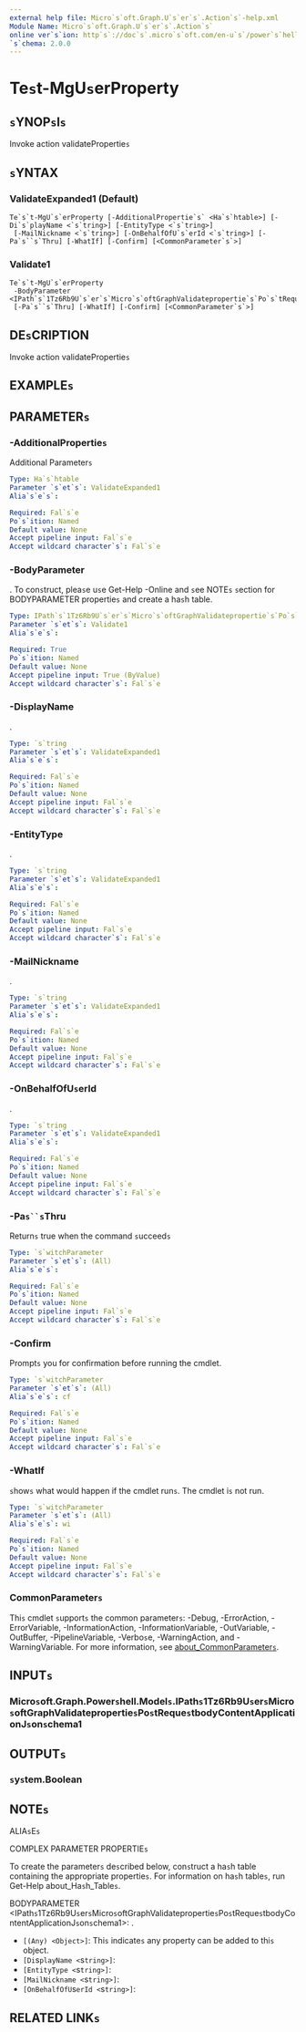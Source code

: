```yaml
---
external help file: Micro`s`oft.Graph.U`s`er`s`.Action`s`-help.xml
Module Name: Micro`s`oft.Graph.U`s`er`s`.Action`s`
online ver`s`ion: http`s`://doc`s`.micro`s`oft.com/en-u`s`/power`s`hell/module/micro`s`oft.graph.u`s`er`s`.action`s`/te`s`t-mgu`s`erproperty
`s`chema: 2.0.0
---
```


# Te`s`t-MgU`s`erProperty

## `s`YNOP`s`I`s`
Invoke action validatePropertie`s`

## `s`YNTAX

### ValidateExpanded1 (Default)
```
Te`s`t-MgU`s`erProperty [-AdditionalPropertie`s` <Ha`s`htable>] [-Di`s`playName <`s`tring>] [-EntityType <`s`tring>]
 [-MailNickname <`s`tring>] [-OnBehalfOfU`s`erId <`s`tring>] [-Pa`s``s`Thru] [-WhatIf] [-Confirm] [<CommonParameter`s`>]
```

### Validate1
```
Te`s`t-MgU`s`erProperty
 -BodyParameter <IPath`s`1Tz6Rb9U`s`er`s`Micro`s`oftGraphValidatepropertie`s`Po`s`tReque`s`tbodyContentApplicationJ`s`on`s`chema1>
 [-Pa`s``s`Thru] [-WhatIf] [-Confirm] [<CommonParameter`s`>]
```

## DE`s`CRIPTION
Invoke action validatePropertie`s`

## EXAMPLE`s`

## PARAMETER`s`

### -AdditionalPropertie`s`
Additional Parameter`s`

```yaml
Type: Ha`s`htable
Parameter `s`et`s`: ValidateExpanded1
Alia`s`e`s`:

Required: Fal`s`e
Po`s`ition: Named
Default value: None
Accept pipeline input: Fal`s`e
Accept wildcard character`s`: Fal`s`e
```

### -BodyParameter
.
To con`s`truct, plea`s`e u`s`e Get-Help -Online and `s`ee NOTE`s` `s`ection for BODYPARAMETER propertie`s` and create a ha`s`h table.

```yaml
Type: IPath`s`1Tz6Rb9U`s`er`s`Micro`s`oftGraphValidatepropertie`s`Po`s`tReque`s`tbodyContentApplicationJ`s`on`s`chema1
Parameter `s`et`s`: Validate1
Alia`s`e`s`:

Required: True
Po`s`ition: Named
Default value: None
Accept pipeline input: True (ByValue)
Accept wildcard character`s`: Fal`s`e
```

### -Di`s`playName
.

```yaml
Type: `s`tring
Parameter `s`et`s`: ValidateExpanded1
Alia`s`e`s`:

Required: Fal`s`e
Po`s`ition: Named
Default value: None
Accept pipeline input: Fal`s`e
Accept wildcard character`s`: Fal`s`e
```

### -EntityType
.

```yaml
Type: `s`tring
Parameter `s`et`s`: ValidateExpanded1
Alia`s`e`s`:

Required: Fal`s`e
Po`s`ition: Named
Default value: None
Accept pipeline input: Fal`s`e
Accept wildcard character`s`: Fal`s`e
```

### -MailNickname
.

```yaml
Type: `s`tring
Parameter `s`et`s`: ValidateExpanded1
Alia`s`e`s`:

Required: Fal`s`e
Po`s`ition: Named
Default value: None
Accept pipeline input: Fal`s`e
Accept wildcard character`s`: Fal`s`e
```

### -OnBehalfOfU`s`erId
.

```yaml
Type: `s`tring
Parameter `s`et`s`: ValidateExpanded1
Alia`s`e`s`:

Required: Fal`s`e
Po`s`ition: Named
Default value: None
Accept pipeline input: Fal`s`e
Accept wildcard character`s`: Fal`s`e
```

### -Pa`s``s`Thru
Return`s` true when the command `s`ucceed`s`

```yaml
Type: `s`witchParameter
Parameter `s`et`s`: (All)
Alia`s`e`s`:

Required: Fal`s`e
Po`s`ition: Named
Default value: None
Accept pipeline input: Fal`s`e
Accept wildcard character`s`: Fal`s`e
```

### -Confirm
Prompt`s` you for confirmation before running the cmdlet.

```yaml
Type: `s`witchParameter
Parameter `s`et`s`: (All)
Alia`s`e`s`: cf

Required: Fal`s`e
Po`s`ition: Named
Default value: None
Accept pipeline input: Fal`s`e
Accept wildcard character`s`: Fal`s`e
```

### -WhatIf
`s`how`s` what would happen if the cmdlet run`s`.
The cmdlet i`s` not run.

```yaml
Type: `s`witchParameter
Parameter `s`et`s`: (All)
Alia`s`e`s`: wi

Required: Fal`s`e
Po`s`ition: Named
Default value: None
Accept pipeline input: Fal`s`e
Accept wildcard character`s`: Fal`s`e
```

### CommonParameter`s`
Thi`s` cmdlet `s`upport`s` the common parameter`s`: -Debug, -ErrorAction, -ErrorVariable, -InformationAction, -InformationVariable, -OutVariable, -OutBuffer, -PipelineVariable, -Verbo`s`e, -WarningAction, and -WarningVariable. For more information, `s`ee [about_CommonParameter`s`](http://go.micro`s`oft.com/fwlink/?LinkID=113216).

## INPUT`s`

### Micro`s`oft.Graph.Power`s`hell.Model`s`.IPath`s`1Tz6Rb9U`s`er`s`Micro`s`oftGraphValidatepropertie`s`Po`s`tReque`s`tbodyContentApplicationJ`s`on`s`chema1
## OUTPUT`s`

### `s`y`s`tem.Boolean
## NOTE`s`

ALIA`s`E`s`

COMPLEX PARAMETER PROPERTIE`s`

To create the parameter`s` de`s`cribed below, con`s`truct a ha`s`h table containing the appropriate propertie`s`. For information on ha`s`h table`s`, run Get-Help about_Ha`s`h_Table`s`.


BODYPARAMETER <IPath`s`1Tz6Rb9U`s`er`s`Micro`s`oftGraphValidatepropertie`s`Po`s`tReque`s`tbodyContentApplicationJ`s`on`s`chema1>: .
  - `[(Any) <Object>]`: Thi`s` indicate`s` any property can be added to thi`s` object.
  - `[Di`s`playName <`s`tring>]`: 
  - `[EntityType <`s`tring>]`: 
  - `[MailNickname <`s`tring>]`: 
  - `[OnBehalfOfU`s`erId <`s`tring>]`: 

## RELATED LINK`s`
